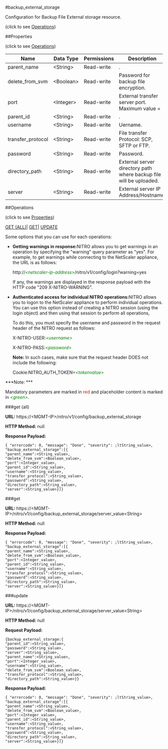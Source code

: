 #backup_external_storage



Configuration for Backup File External storage resource.

<span>(click to see [Operations](#operations))</span>



##Properties 

<span>(click to see [Operations](#operations))</span>





<table><thead><tr><th>Name</th><th>Data Type</th><th>Permissions</th><th>Description</th></tr></thead><tbody><tr><td>parent_name</td><td>&lt;String></td><td>Read-write</td><td>.</td></tr><tr><td>delete_from_svm</td><td>&lt;Boolean></td><td>Read-write</td><td>Password for backup file encryption.</td></tr><tr><td>port</td><td>&lt;Integer></td><td>Read-write</td><td>External transfer server port.<br>Maximum value =</td></tr><tr><td>parent_id</td><td>&lt;String></td><td>Read-write</td><td>.</td></tr><tr><td>username</td><td>&lt;String></td><td>Read-write</td><td>Uername.</td></tr><tr><td>transfer_protocol</td><td>&lt;String></td><td>Read-write</td><td>File transfer Protocol: SCP, SFTP or FTP.</td></tr><tr><td>password</td><td>&lt;String></td><td>Read-write</td><td>Password.</td></tr><tr><td>directory_path</td><td>&lt;String></td><td>Read-write</td><td>External server directory path where backup file will be uploaded.</td></tr><tr><td>server</td><td>&lt;String></td><td>Read-write</td><td>External server IP Address/Hostname.</td></tr></tbody></table>

##Operations 

<span>(click to see [Properties](#properties))</span>





[GET (ALL)](#get-all)| [GET](#get)| [UPDATE](#update)





Some options that you can use for each operations:

<ul><li><p><b>Getting warnings in response:</b>NITRO allows you to get warnings in an operation by specifying the "warning" query parameter as "yes". For example, to get warnings while connecting to the NetScaler appliance, the URL is as follows:</p><p>http://<span style="color:green;font-style:italic;">&lt;netscaler-ip-address&gt;</span>/nitro/v1/config/login?warning=yes</p><p>If any, the warnings are displayed in the response payload with the HTTP code "209 X-NITRO-WARNING".</p></li><li><p><b>Authenticated access for individual NITRO operations:</b>NITRO allows you to logon to the NetScaler appliance to perform individual operations. You can use this option instead of creating a NITRO session (using the login object) and then using that session to perform all operations,</p><p>To do this, you must specify the username and password in the request header of the NITRO request as follows:</p><p>X-NITRO-USER:<span style="color:green;font-style:italic;">&lt;username&gt;</span></p><p>X-NITRO-PASS:<span style="color:green;font-style:italic;">&lt;password&gt;</span></p><p><b>Note: </b>In such cases, make sure that the request header DOES not include the following:</p><p>Cookie:NITRO_AUTH_TOKEN=<span style="color:green;font-style:italic;">&lt;tokenvalue&gt;</span></p></li></ul>







***Note: *** 

Mandatory parameters are marked in <span style="color:#FF0000;">red</span> and placeholder content is marked in <span style="color:green;font-style:italic">&lt;green&gt;</span>.



###get (all)







<b>URL: </b>https://&lt;MGMT-IP&gt;/nitro/v1/config/backup_external_storage

<b>HTTP Method: </b>null

<b>Response Payload: </b>
```
{ "errorcode": 0, "message": "Done", "severity": ;ltString_value>, "backup_external_storage":[{
"parent_name":<String_value>,
"delete_from_svm":<Boolean_value>,
"port":<Integer_value>,
"parent_id":<String_value>,
"username":<String_value>,
"transfer_protocol":<String_value>,
"password":<String_value>,
"directory_path":<String_value>,
"server":<String_value>}]}
```







###get







<b>URL: </b>https://&lt;MGMT-IP&gt;/nitro/v1/config/backup_external_storage/server_value&lt;String&gt;

<b>HTTP Method: </b>null

<b>Response Payload: </b>
```
{ "errorcode": 0, "message": "Done", "severity": ;ltString_value>, "backup_external_storage":[{
"parent_name":<String_value>,
"delete_from_svm":<Boolean_value>,
"port":<Integer_value>,
"parent_id":<String_value>,
"username":<String_value>,
"transfer_protocol":<String_value>,
"password":<String_value>,
"directory_path":<String_value>,
"server":<String_value>}]}
```







###update







<b>URL: </b>https://&lt;MGMT-IP&gt;/nitro/v1/config/backup_external_storage/server_value&lt;String&gt;

<b>HTTP Method: </b>null

<b>Request Payload: </b>
```
{backup_external_storage:{
"parent_id":<String_value>,
"password":<String_value>,
"server":<String_value>,
"parent_name":<String_value>,
"port":<Integer_value>,
"username":<String_value>,
"delete_from_svm":<Boolean_value>,
"transfer_protocol":<String_value>,
"directory_path":<String_value>}}
```

<b>Response Payload: </b>
```
{ "errorcode": 0, "message": "Done", "severity": ;ltString_value>, "backup_external_storage":[{
"parent_name":<String_value>,
"delete_from_svm":<Boolean_value>,
"port":<Integer_value>,
"parent_id":<String_value>,
"username":<String_value>,
"transfer_protocol":<String_value>,
"password":<String_value>,
"directory_path":<String_value>,
"server":<String_value>}]}
```







